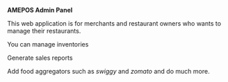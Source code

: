 **AMEPOS Admin Panel**

This web application is for merchants and restaurant owners who wants to manage their restaurants.

You can manage inventories 

Generate sales reports

Add food aggregators such as *swiggy* and *zomato* and do much more. 